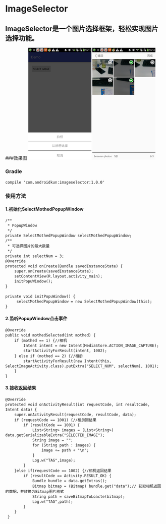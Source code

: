 # ImageSelector
## ImageSelector是一个图片选择框架，轻松实现图片选择功能。
###效果图
 ![github](https://github.com/AndroidKun/ImageSelector/blob/master/images/Screenshot_2016-09-13-16-11-21.png)
  ![github](https://github.com/AndroidKun/ImageSelector/blob/master/images/Screenshot_2016-09-13-16-12-21.png)
### Gradle

    compile 'com.androidkun:imageselector:1.0.0'
### 使用方法
#### 1.初始化SelectMothedPopupWindow

    /**
     * PopupWindow
     */
    private SelectMothedPopupWindow selectMothedPopupWindow;
    /**
     * 可选择图片的最大数量
     */
    private int selectNum = 3;
    @Override
    protected void onCreate(Bundle savedInstanceState) {
        super.onCreate(savedInstanceState);
        setContentView(R.layout.activity_main);
        initPopuWindow();
    }

    private void initPopuWindow() {
         selectMothedPopupWindow = new SelectMothedPopupWindow(this);
    }

#### 2.监听PopupWindow点击事件

    @Override
    public void mothedSelected(int mothed) {
        if (mothed == 1) {//相机
            Intent intent = new Intent(MediaStore.ACTION_IMAGE_CAPTURE);
            startActivityForResult(intent, 1002);
        } else if (mothed == 2) {//相册
            startActivityForResult(new Intent(this, SelectImageActivity.class).putExtra("SELECT_NUM", selectNum), 1001);
        }
    }
 
#### 3.接收返回结果

    @Override
    protected void onActivityResult(int requestCode, int resultCode, Intent data) {
        super.onActivityResult(requestCode, resultCode, data);
        if (requestCode == 1001) {//相册回结果
            if (resultCode == 1001) {
                List<String> images = (List<String>) data.getSerializableExtra("SELECTED_IMAGE");
                String image = "";
                for (String path : images) {
                    image += path + "\n";
                }
                Log.w("TAG",image);
            }
        }else if(requestCode == 1002) {//相机返回结果
            if (resultCode == Activity.RESULT_OK) {
                Bundle bundle = data.getExtras();
                Bitmap bitmap = (Bitmap) bundle.get("data");// 获取相机返回的数据，并转换为Bitmap图片格式
                String path = saveBitmapToLoacte(bitmap);
                Log.w("TAG",path);
            }
        }
     }
 

 
